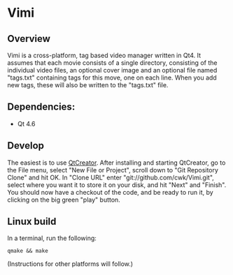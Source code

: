 Vimi
====

Overview
--------
Vimi is a cross-platform, tag based video manager written in Qt4.
It assumes that each movie consists of a single directory, consisting of the
individual video files, an optional cover image and an optional file named
"tags.txt" containing tags for this move, one on each line.
When you add new tags, these will also be written to the "tags.txt" file. 


Dependencies:
-------------
 * Qt 4.6

Develop
-------
The easiest is to use [QtCreator](http://qt.nokia.com/products/developer-tools).
After installing and starting QtCreator, go to the File menu, select "New File
or Project", scroll down to "Git Repository Clone" and hit OK.
In "Clone URL" enter "git://github.com/cwk/Vimi.git", select where you want it
to store it on your disk, and hit "Next" and "Finish".
You should now have a checkout of the code, and be ready to run it, by clicking
on the big green "play" button.


Linux build
-----
In a terminal, run the following:

    qmake && make

(Instructions for other platforms will follow.)

